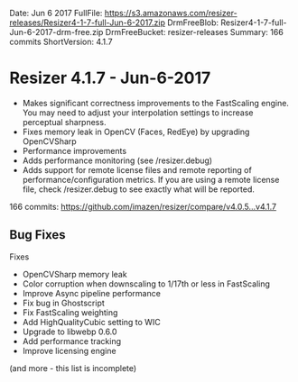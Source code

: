 Date: Jun 6 2017
FullFile: https://s3.amazonaws.com/resizer-releases/Resizer4-1-7-full-Jun-6-2017.zip
DrmFreeBlob: Resizer4-1-7-full-Jun-6-2017-drm-free.zip
DrmFreeBucket: resizer-releases
Summary: 166 commits
ShortVersion: 4.1.7

# Resizer 4.1.7 - Jun-6-2017

* Makes significant correctness improvements to the FastScaling engine. You may need to adjust your interpolation settings to increase perceptual sharpness. 
* Fixes memory leak in OpenCV (Faces, RedEye) by upgrading OpenCVSharp
* Performance improvements
* Adds performance monitoring (see /resizer.debug)
* Adds support for remote license files and remote reporting of performance/configuration metrics. If you are using a remote license file, check /resizer.debug to see exactly what will be reported.

166 commits: https://github.com/imazen/resizer/compare/v4.0.5...v4.1.7

## Bug Fixes

Fixes
* OpenCVSharp memory leak
* Color corruption when downscaling to 1/17th or less in FastScaling
* Improve Async pipeline performance
* Fix bug in Ghostscript
* Fix FastScaling weighting 
* Add HighQualityCubic setting to WIC
* Upgrade to libwebp 0.6.0
* Add performance tracking
* Improve licensing  engine

(and more - this list is incomplete)


